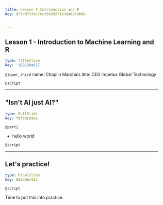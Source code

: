 ```yaml
---
title: Lesson 1-Introduction and R
key: d77ddf379c7ec3660d27163d40853b0e


---
```

## Lesson 1 - Introduction to Machine Learning and R

```yaml
type: TitleSlide
key: '188158e617'
```

`@lower_third`
name: Chaplin Marchais
title: CEO Impetus Global Technology

`@script`

---
## "Isn't AI just AI?"

```yaml
type: FullSlide
key: f9f9dc69ae
```

`@part1`
* hello world

`@script`


---
## Let's practice!

```yaml
type: FinalSlide
key: 0d3e66c913
```

`@script`

Time to put this into practice.

